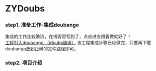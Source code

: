 # ZYDoubs

### step1. 准备工作-集成doubango
集成的工作比较繁琐，在博客里写到了，点击进去跟着做就好了！  
[工程引入doubango （idoubs编译）](http://blog.csdn.net/boring_cat/article/details/52759373)
该工程集成步骤已经做完，只要再下载doubango放到正确的文件路径即可。

### step2. 项目介绍

